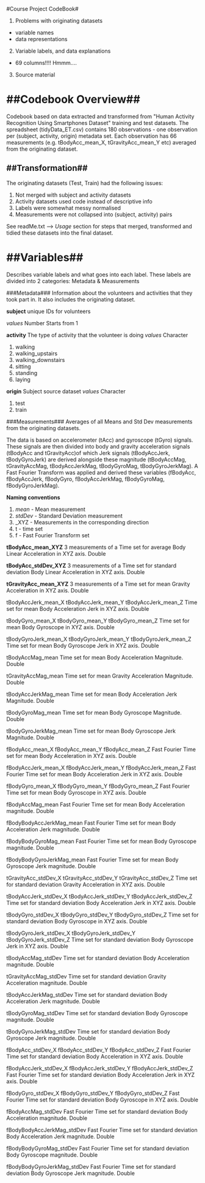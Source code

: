 #Course Project CodeBook#

1. Problems with originating datasets 
 - variable names 
 - data representations 
 
 2. Variable labels, and data explanations 
 - 69 columns!!!! Hmmm....
 
 3. Source material

##Codebook Overview##
==========================================
Codebook based on data extracted and transformed from "Human Activity Recognition Using Smartphones Dataset" training and test datasets.
The spreadsheet (tidyData_ET.csv) contains 180 observations - one observation per (subject, activity, origin) metadata set.
Each observation has 66 measurements (e.g. tBodyAcc_mean_X, tGravityAcc_mean_Y etc) averaged from the originating dataset. 

##Transformation##
-----------------------------------------
The originating datasets (Test, Train) had the following issues:
1. Not merged with subject and activity datasets
2. Activity datasets used code instead of descriptive info
3. Labels were somewhat messy normalised 
4. Measurements were not collapsed into (subject, activity) pairs

See readMe.txt	--> *Usage* section for steps that merged, transformed and tidied these datasets into the final dataset.

##Variables##
==========================================
Describes variable labels and what goes into each label.
These labels are divided into 2 categories: Metadata & Measurements 

###Metadata###
Information about the volunteers and activities that they took part in. It also includes the originating dataset. 

**subject**
unique IDs for volunteers 

*values*
Number 
Starts from 1 

**activity**
The type of activity that the volunteer is doing 
*values*
Character 
1. walking
2. walking_upstairs
3. walking_downstairs 
4. sitting
5. standing
6. laying

**origin**
Subject source dataset
*values*
Character 
1. test
2. train


###Measurements###
Averages of all Means and Std Dev measurements from the originating datasets. 

The data is based on accelerometer (tAcc) and gyroscope (tGyro) signals. These signals are then divided into body and gravity acceleration signals (tBodyAcc and tGravityAcc)of which Jerk signals (tBodyAccJerk, tBodyGyroJerk) are derived alongside these magnitude (tBodyAccMag, tGravityAccMag, tBodyAccJerkMag, tBodyGyroMag, tBodyGyroJerkMag). A Fast Fourier Transform was applied and derived these variables (fBodyAcc, fBodyAccJerk, fBodyGyro, fBodyAccJerkMag, fBodyGyroMag, fBodyGyroJerkMag).

**Naming conventions** 
1. _mean_ - Mean measurement
2. _stdDev_ - Standard Deviation measurement
3. _XYZ - Measurements in the corresponding direction
4. t - time set
5. f - Fast Fourier Transform set 

**tBodyAcc_mean_XYZ**
3 measurements of a Time set for average Body Linear Acceleration in XYZ axis.
Double 

**tBodyAcc_stdDev_XYZ**
3 measurements of a Time set for standard deviation Body Linear Acceleration in XYZ axis. 
Double 
	
**tGravityAcc_mean_XYZ**
3 measurements of a Time set for mean Gravity Acceleration in XYZ axis. 
Double 

tBodyAccJerk_mean_X
tBodyAccJerk_mean_Y
tBodyAccJerk_mean_Z
Time set for mean Body Acceleration Jerk in XYZ axis. 
Double 

tBodyGyro_mean_X
tBodyGyro_mean_Y
tBodyGyro_mean_Z
Time set for mean Body Gyroscope in XYZ axis. 
Double 

tBodyGyroJerk_mean_X
tBodyGyroJerk_mean_Y
tBodyGyroJerk_mean_Z
Time set for mean Body Gyroscope Jerk in XYZ axis. 
Double 

tBodyAccMag_mean
Time set for mean Body Acceleration Magnitude.
Double 

tGravityAccMag_mean
Time set for mean Gravity Acceleration Magnitude. 
Double 

tBodyAccJerkMag_mean
Time set for mean Body Acceleration Jerk Magnitude. 
Double 

tBodyGyroMag_mean
Time set for mean Body Gyroscope Magnitude. 
Double 

tBodyGyroJerkMag_mean
Time set for mean Body Gyroscope Jerk Magnitude.
Double 

fBodyAcc_mean_X
fBodyAcc_mean_Y
fBodyAcc_mean_Z
Fast Fourier Time set for mean Body Acceleration in XYZ axis.
Double 

fBodyAccJerk_mean_X
fBodyAccJerk_mean_Y
fBodyAccJerk_mean_Z
Fast Fourier Time set for mean Body Acceleration Jerk in XYZ axis.
Double 

fBodyGyro_mean_X
fBodyGyro_mean_Y
fBodyGyro_mean_Z
Fast Fourier Time set for mean Body Gyroscope in XYZ axis.
Double 

fBodyAccMag_mean
Fast Fourier Time set for mean Body Acceleration magnitude.
Double 

fBodyBodyAccJerkMag_mean
Fast Fourier Time set for mean Body Acceleration Jerk magnitude.
Double 

fBodyBodyGyroMag_mean
Fast Fourier Time set for mean Body Gyroscope magnitude.
Double 

fBodyBodyGyroJerkMag_mean
Fast Fourier Time set for mean Body Gyroscope Jerk magnitude.
Double 

tGravityAcc_stdDev_X
tGravityAcc_stdDev_Y
tGravityAcc_stdDev_Z
Time set for standard deviation Gravity Acceleration in XYZ axis. 
Double 

tBodyAccJerk_stdDev_X
tBodyAccJerk_stdDev_Y
tBodyAccJerk_stdDev_Z
Time set for standard deviation Body Acceleration Jerk in XYZ axis. 
Double 

tBodyGyro_stdDev_X
tBodyGyro_stdDev_Y
tBodyGyro_stdDev_Z
Time set for standard deviation Body Gyroscope in XYZ axis. 
Double 

tBodyGyroJerk_stdDev_X
tBodyGyroJerk_stdDev_Y
tBodyGyroJerk_stdDev_Z
Time set for standard deviation Body Gyroscope Jerk in XYZ axis. 
Double 

tBodyAccMag_stdDev
Time set for standard deviation Body Acceleration magnitude. 
Double 

tGravityAccMag_stdDev
Time set for standard deviation Gravity Acceleration magnitude. 
Double 

tBodyAccJerkMag_stdDev
Time set for standard deviation Body Acceleration Jerk magnitude. 
Double 

tBodyGyroMag_stdDev
Time set for standard deviation Body Gyroscope magnitude. 
Double 

tBodyGyroJerkMag_stdDev
Time set for standard deviation Body Gyroscope Jerk magnitude. 
Double 

fBodyAcc_stdDev_X
fBodyAcc_stdDev_Y
fBodyAcc_stdDev_Z
Fast Fourier Time set for standard deviation Body Acceleration in XYZ axis. 
Double 

fBodyAccJerk_stdDev_X
fBodyAccJerk_stdDev_Y
fBodyAccJerk_stdDev_Z
Fast Fourier Time set for standard deviation Body Acceleration Jerk in XYZ axis. 
Double 

fBodyGyro_stdDev_X
fBodyGyro_stdDev_Y
fBodyGyro_stdDev_Z
Fast Fourier Time set for standard deviation Body Gyroscope in XYZ axis. 
Double 

fBodyAccMag_stdDev
Fast Fourier Time set for standard deviation Body Acceleration magnitude. 
Double 

fBodyBodyAccJerkMag_stdDev
Fast Fourier Time set for standard deviation Body Acceleration Jerk magnitude. 
Double 

fBodyBodyGyroMag_stdDev
Fast Fourier Time set for standard deviation Body Gyroscope magnitude. 
Double 

fBodyBodyGyroJerkMag_stdDev
Fast Fourier Time set for standard deviation Body Gyroscope Jerk magnitude. 
Double 
